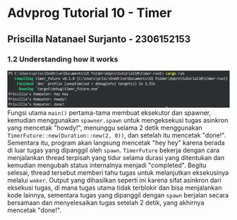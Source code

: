 # Advprog Tutorial 10 - Timer
## Priscilla Natanael Surjanto - 2306152153

### 1.2 Understanding how it works
![image](images/image1.png)
Fungsi utama `main()` pertama-tama membuat eksekutor dan spawner, kemudian menggunakan `spawner.spawn` untuk mengeksekusi tugas asinkron yang mencetak "howdy!", menunggu selama 2 detik menggunakan `TimerFuture::new(Duration::new(2, 0))`, dan setelah itu mencetak "done!". Sementara itu, program akan langsung mencetak "hey hey" karena berada di luar tugas yang dipanggil oleh `spawn`. `TimerFuture` bekerja dengan cara menjalankan thread terpisah yang tidur selama durasi yang ditentukan dan kemudian mengubah status internalnya menjadi "completed". Begitu selesai, thread tersebut memberi tahu tugas untuk melanjutkan eksekusinya melalui `waker`. Output yang dihasilkan seperti ini karena sifat asinkron dari eksekusi tugas, di mana tugas utama tidak terblokir dan bisa menjalankan kode lainnya, sementara tugas yang dipanggil dengan `spawn` berjalan secara bersamaan dan menyelesaikan tugas setelah 2 detik, yang akhirnya mencetak "done!".








